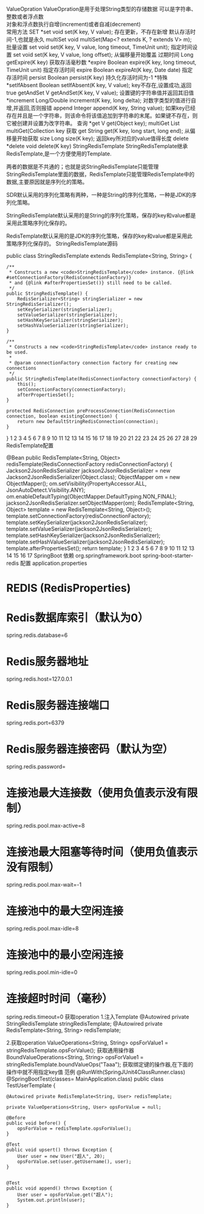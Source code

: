 ValueOpration
ValueOpration是用于处理String类型的存储数据
可以是字符串、整数或者浮点数  
对象和浮点数执行自增(increment)或者自减(decrement)    
常用方法
SET
*set void set(K key, V value);
    存在更新，不存在新增
    默认存活时间-1,也就是永久
multiSet void multiSet(Map<? extends K, ? extends V> m);
    批量设置
set void set(K key, V value, long timeout, TimeUnit unit);
    指定时间设置
set void set(K key, V value, long offset);
    从偏移量开始覆盖
过期时间
Long getExpire(K key)
    获取存活毫秒数
*expire Boolean expire(K key, long timeout, TimeUnit unit)
    指定存活时间
expire Boolean expireAt(K key, Date date)
    指定存活时间
persist Boolean persist(K key)
    持久化存活时间为-1
*特殊
*setIfAbsent Boolean setIfAbsent(K key, V value);
    key不存在,设置成功,返回true
getAndSet V getAndSet(K key, V value);
    设置键的字符串值并返回其旧值
*increment Long/Double  increment(K key, long delta);
    对数字类型的值进行自增,并返回,否则报错
append Integer append(K key, String value);
    如果key已经存在并且是一个字符串，则该命令将该值追加到字符串的末尾。如果键不存在，则它被创建并设置为改字符串。
查询
*get V get(Object key);
multiGet List<V> multiGet(Collection<K> key
    获取
get String get(K key, long start, long end);
    从偏移量开始获取
size Long size(K key);
    返回key所对应的value值得长度
delete
*delete void delete(K key)
StringRedisTemplate
StringRedisTemplate继承RedisTemplate,是一个方便使用的Template.

两者的数据是不共通的；也就是说StringRedisTemplate只能管理StringRedisTemplate里面的数据，RedisTemplate只能管理RedisTemplate中的数据,主要原因就是序列化的策略。

SDR默认采用的序列化策略有两种，一种是String的序列化策略，一种是JDK的序列化策略。

StringRedisTemplate默认采用的是String的序列化策略，保存的key和value都是采用此策略序列化保存的。

RedisTemplate默认采用的是JDK的序列化策略，保存的key和value都是采用此策略序列化保存的。
StringRedisTemplate源码

public class StringRedisTemplate extends RedisTemplate<String, String> {

    /**
     * Constructs a new <code>StringRedisTemplate</code> instance. {@link #setConnectionFactory(RedisConnectionFactory)}
     * and {@link #afterPropertiesSet()} still need to be called.
     */
    public StringRedisTemplate() {
        RedisSerializer<String> stringSerializer = new StringRedisSerializer();
        setKeySerializer(stringSerializer);
        setValueSerializer(stringSerializer);
        setHashKeySerializer(stringSerializer);
        setHashValueSerializer(stringSerializer);
    }

    /**
     * Constructs a new <code>StringRedisTemplate</code> instance ready to be used.
     * 
     * @param connectionFactory connection factory for creating new connections
     */
    public StringRedisTemplate(RedisConnectionFactory connectionFactory) {
        this();
        setConnectionFactory(connectionFactory);
        afterPropertiesSet();
    }

    protected RedisConnection preProcessConnection(RedisConnection connection, boolean existingConnection) {
        return new DefaultStringRedisConnection(connection);
    }
}
1
2
3
4
5
6
7
8
9
10
11
12
13
14
15
16
17
18
19
20
21
22
23
24
25
26
27
28
29
RedisTemplate配置

@Bean
    public RedisTemplate<String, Object> redisTemplate(RedisConnectionFactory redisConnectionFactory)
    {
        Jackson2JsonRedisSerializer<Object> jackson2JsonRedisSerializer = new Jackson2JsonRedisSerializer<Object>(Object.class);
        ObjectMapper om = new ObjectMapper();
        om.setVisibility(PropertyAccessor.ALL, JsonAutoDetect.Visibility.ANY);
        om.enableDefaultTyping(ObjectMapper.DefaultTyping.NON_FINAL);
        jackson2JsonRedisSerializer.setObjectMapper(om);
        RedisTemplate<String, Object> template = new RedisTemplate<String, Object>();
        template.setConnectionFactory(redisConnectionFactory);
        template.setKeySerializer(jackson2JsonRedisSerializer);
        template.setValueSerializer(jackson2JsonRedisSerializer);
        template.setHashKeySerializer(jackson2JsonRedisSerializer);
        template.setHashValueSerializer(jackson2JsonRedisSerializer);
        template.afterPropertiesSet();
        return template;
    }
1
2
3
4
5
6
7
8
9
10
11
12
13
14
15
16
17
SpringBoot
依赖
<dependency>
    <groupId>org.springframework.boot</groupId>
    <artifactId>spring-boot-starter-redis</artifactId>
</dependency>
配置
application.properties
# REDIS (RedisProperties)
# Redis数据库索引（默认为0）
spring.redis.database=6
# Redis服务器地址
spring.redis.host=127.0.0.1
# Redis服务器连接端口
spring.redis.port=6379
# Redis服务器连接密码（默认为空）
spring.redis.password=
# 连接池最大连接数（使用负值表示没有限制）
spring.redis.pool.max-active=8
# 连接池最大阻塞等待时间（使用负值表示没有限制）
spring.redis.pool.max-wait=-1
# 连接池中的最大空闲连接
spring.redis.pool.max-idle=8
# 连接池中的最小空闲连接
spring.redis.pool.min-idle=0
# 连接超时时间（毫秒）
spring.redis.timeout=0
获取operation
1.注入Template
    @Autowired private StringRedisTemplate stringRedisTemplate;
    @Autowired  private RedisTemplate<String, String> redisTemplate;


2.获取operation
    ValueOperations<String, String> opsForValue1 = stringRedisTemplate.opsForValue();
        获取通用操作器
    BoundValueOperations<String, String> opsForValue1 = stringRedisTemplate.boundValueOps("Taaa");
        获取绑定键的操作器,在下面的操作中就不用指定key值
范例
@RunWith(SpringJUnit4ClassRunner.class)
@SpringBootTest(classes= MainApplication.class)
public class TestUserTemplate {

    @Autowired private RedisTemplate<String, User> redisTemplate;

    private ValueOperations<String, User> opsForValue = null;

    @Before
    public void before() {
        opsForValue = redisTemplate.opsForValue();
    }

    @Test
    public void upsert() throws Exception {
        User user = new User("超人", 20);
        opsForValue.set(user.getUsername(), user);
    }


    @Test
    public void append() throws Exception {
        User user = opsForValue.get("超人");
        System.out.println(user);
    }
    
    
    
  